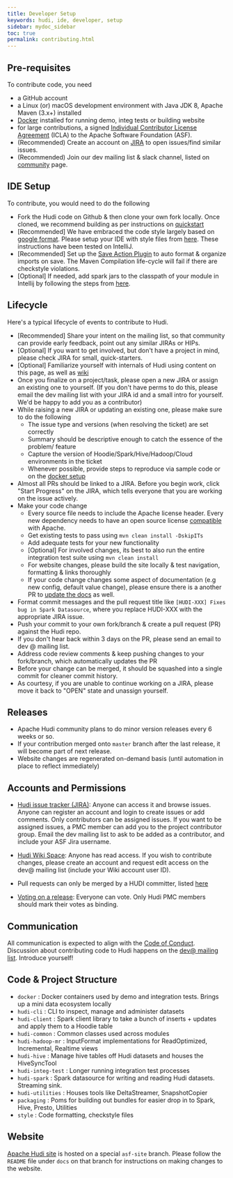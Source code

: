 ```yaml
---
title: Developer Setup
keywords: hudi, ide, developer, setup
sidebar: mydoc_sidebar
toc: true
permalink: contributing.html
---
```

## Pre-requisites

To contribute code, you need

 - a GitHub account
 - a Linux (or) macOS development environment with Java JDK 8, Apache Maven (3.x+) installed
 - [Docker](https://www.docker.com/) installed for running demo, integ tests or building website
 - for large contributions, a signed [Individual Contributor License
   Agreement](https://www.apache.org/licenses/icla.pdf) (ICLA) to the Apache
   Software Foundation (ASF).
 - (Recommended) Create an account on [JIRA](https://issues.apache.org/jira/projects/HUDI/summary) to open issues/find similar issues.
 - (Recommended) Join our dev mailing list & slack channel, listed on [community](community.html) page.


## IDE Setup

To contribute, you would need to do the following
 
 - Fork the Hudi code on Github & then clone your own fork locally. Once cloned, we recommend building as per instructions on [quickstart](quickstart.html)
 - [Recommended] We have embraced the code style largely based on [google format](https://google.github.io/styleguide/javaguide.html). Please setup your IDE with style files from [here](https://github.com/apache/incubator-hudi/tree/master/style).
These instructions have been tested on IntelliJ. 
 - [Recommended] Set up the [Save Action Plugin](https://plugins.jetbrains.com/plugin/7642-save-actions) to auto format & organize imports on save. The Maven Compilation life-cycle will fail if there are checkstyle violations.
 - [Optional] If needed, add spark jars to the classpath of your module in Intellij by following the steps from [here](https://stackoverflow.com/questions/1051640/correct-way-to-add-external-jars-lib-jar-to-an-intellij-idea-project). 


## Lifecycle

Here's a typical lifecycle of events to contribute to Hudi.

 - [Recommended] Share your intent on the mailing list, so that community can provide early feedback, point out any similar JIRAs or HIPs.
 - [Optional] If you want to get involved, but don't have a project in mind, please check JIRA for small, quick-starters.
 - [Optional] Familiarize yourself with internals of Hudi using content on this page, as well as [wiki](https://cwiki.apache.org/confluence/display/HUDI)
 - Once you finalize on a project/task, please open a new JIRA or assign an existing one to yourself. (If you don't have perms to do this, please email the dev mailing list with your JIRA id and a small intro for yourself. We'd be happy to add you as a contributor)
 - While raising a new JIRA or updating an existing one, please make sure to do the following
   - The issue type and versions (when resolving the ticket) are set correctly
   - Summary should be descriptive enough to catch the essence of the problem/ feature
   - Capture the version of Hoodie/Spark/Hive/Hadoop/Cloud environments in the ticket
   - Whenever possible, provide steps to reproduce via sample code or on the [docker setup](https://hudi.apache.org/docker_demo.html)
 - Almost all PRs should be linked to a JIRA. Before you begin work, click "Start Progress" on the JIRA, which tells everyone that you are working on the issue actively.
 - Make your code change
   - Every source file needs to include the Apache license header. Every new dependency needs to
     have an open source license [compatible](https://www.apache.org/legal/resolved.html#criteria) with Apache.
   - Get existing tests to pass using `mvn clean install -DskipITs`
   - Add adequate tests for your new functionality
   - [Optional] For involved changes, its best to also run the entire integration test suite using `mvn clean install`
   - For website changes, please build the site locally & test navigation, formatting & links thoroughly
   - If your code change changes some aspect of documentation (e.g new config, default value change), 
     please ensure there is a another PR to [update the docs](https://github.com/apache/incubator-hudi/blob/asf-site/docs/README.md) as well.
 - Format commit messages and the pull request title like `[HUDI-XXX] Fixes bug in Spark Datasource`,
   where you replace HUDI-XXX with the appropriate JIRA issue.
 - Push your commit to your own fork/branch & create a pull request (PR) against the Hudi repo.
 - If you don't hear back within 3 days on the PR, please send an email to dev @ mailing list.
 - Address code review comments & keep pushing changes to your fork/branch, which automatically updates the PR
 - Before your change can be merged, it should be squashed into a single commit for cleaner commit history.
 - As courtesy, if you are unable to continue working on a JIRA, please move it back to "OPEN" state and unassign yourself.

## Releases

 - Apache Hudi community plans to do minor version releases every 6 weeks or so.
 - If your contribution merged onto `master` branch after the last release, it will become part of next release.
 - Website changes are regenerated on-demand basis (until automation in place to reflect immediately)


## Accounts and Permissions

 - [Hudi issue tracker (JIRA)](https://issues.apache.org/jira/projects/HUDI/issues):
   Anyone can access it and browse issues. Anyone can register an account and login
   to create issues or add comments. Only contributors can be assigned issues. If
   you want to be assigned issues, a PMC member can add you to the project contributor
   group.  Email the dev mailing list to ask to be added as a contributor, and include your ASF Jira username.

 - [Hudi Wiki Space](https://cwiki.apache.org/confluence/display/HUDI):
   Anyone has read access. If you wish to contribute changes, please create an account and
   request edit access on the dev@ mailing list (include your Wiki account user ID).

 - Pull requests can only be merged by a HUDI committer, listed [here](https://incubator.apache.org/projects/hudi.html)

 - [Voting on a release](https://www.apache.org/foundation/voting.html): Everyone can vote.
   Only Hudi PMC members should mark their votes as binding.

## Communication

All communication is expected to align with the [Code of Conduct](https://www.apache.org/foundation/policies/conduct).
Discussion about contributing code to Hudi happens on the [dev@ mailing list](community.html). Introduce yourself!


## Code & Project Structure

  * `docker` : Docker containers used by demo and integration tests. Brings up a mini data ecosystem locally
  * `hudi-cli` : CLI to inspect, manage and administer datasets
  * `hudi-client` : Spark client library to take a bunch of inserts + updates and apply them to a Hoodie table
  * `hudi-common` : Common classes used across modules
  * `hudi-hadoop-mr` : InputFormat implementations for ReadOptimized, Incremental, Realtime views
  * `hudi-hive` : Manage hive tables off Hudi datasets and houses the HiveSyncTool
  * `hudi-integ-test` : Longer running integration test processes
  * `hudi-spark` : Spark datasource for writing and reading Hudi datasets. Streaming sink.
  * `hudi-utilities` : Houses tools like DeltaStreamer, SnapshotCopier
  * `packaging` : Poms for building out bundles for easier drop in to Spark, Hive, Presto, Utilities
  * `style`  : Code formatting, checkstyle files


## Website

[Apache Hudi site](https://hudi.apache.org) is hosted on a special `asf-site` branch. Please follow the `README` file under `docs` on that branch for
instructions on making changes to the website.
